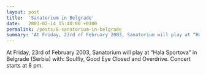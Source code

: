 ```yaml
---
layout: post
title:  'Sanatorium in Belgrade'
date:   2003-02-14 15:40:00 +0100
permalink: /posts/8-sanatorium-in-belgrade
summary: 'At Friday, 23rd of February 2003, Sanatorium will play at “Hala Sportova” in Belgrade (Serbia) with: Soulfly, Good Eye Closed and Overdrive. Co...'
---
```


<p>At Friday, 23rd of February 2003, Sanatorium will play at “Hala Sportova” in Belgrade (Serbia) with: Soulfly, Good Eye Closed and Overdrive. Concert starts at 8 pm.</p>
